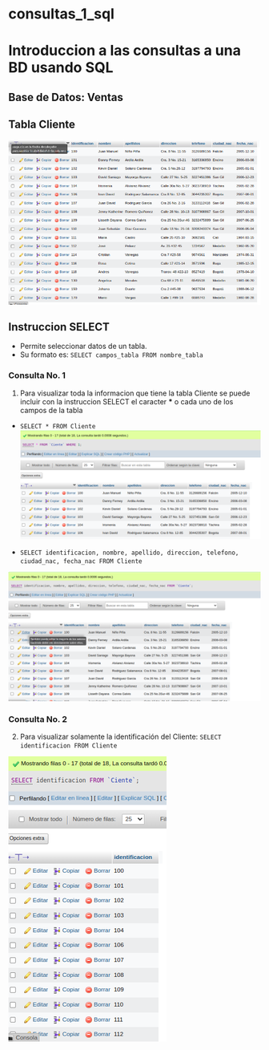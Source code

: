 # consultas_1_sql
#  Introduccion a las consultas a una BD usando SQL

## Base de Datos: Ventas
## Tabla Cliente

![Tabla Cliente](tabla_cliente.png "Tabla Cliente")

## Instruccion SELECT
- Permite seleccionar datos de un tabla.
- Su formato es: `SELECT campos_tabla FROM nombre_tabla`

### Consulta No. 1
1. Para visualizar toda la informacion que tiene la tabla Cliente se puede incluir con la instruccion SELECT el caracter **\*** o cada uno de los campos de la tabla

- `SELECT * FROM Cliente`
![Consulta 1-1](consulta1_1.png "Consulta 1-1")

- `SELECT identificacion, nombre, apellido, direccion, telefono, ciudad_nac, fecha_nac FROM Cliente`

![Consulta 1-2](consulta1_2.png "Consulta 1-2")


### Consulta No. 2

2. Para visualizar solamente la identificación del Cliente: `SELECT identificacion FROM Cliente`

![Consulta 2-1](consulta2_1.png "Consulta 2-1")
